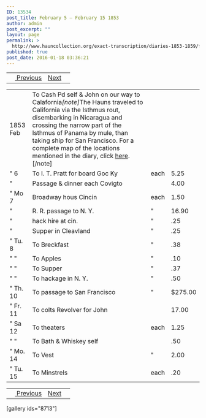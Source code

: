 ```yaml
---
ID: 13534
post_title: February 5 – February 15 1853
author: admin
post_excerpt: ""
layout: page
permalink: >
  http://www.hauncollection.org/exact-transcription/diaries-1853-1859/february-5-february-15-1853-2/
published: true
post_date: 2016-01-18 03:36:21
---
```

<table style="width: 100%;" align="center">
<tbody>
<tr>
<td> <a href="http://www.hauncollection.org/diaries-1853-1859/accounts-page-5/"><img class="" src="https://lh3.googleusercontent.com/-EFJpxxNiPNw/VqgtWBCZrMI/AAAAAAAAAFU/WfY4lPFWWkg/s800-Ic42/Soeb-Plain-Arrows-8-10px.png" alt="" width="10" height="10" /> Previous</a></td>
<td style="text-align: right;"><a href="http://www.hauncollection.org/diaries-1853-1859/february-16-march-5-1853/">Next</a> <a href="http://www.hauncollection.org/diaries-1853-1859/february-16-march-5-1853/"><img src="https://lh3.googleusercontent.com/-67k0cYlpXHw/VqgtWKz1MXI/AAAAAAAAAFU/k9PW_Piyurk/s800-Ic42/Soeb-Plain-Arrows-5-10px.png" alt="" width="10" height="10" /></a></td>
</tr>
</tbody>
</table>
<table>
<tbody>
<tr>
<td>1853
Feb</td>
<td>To Cash Pd self &amp; John on our
way to Calafornia<em>[note]</em>The Hauns traveled to California via the Isthmus rout, disembarking in Nicaragua and crossing the narrow part of the Isthmus of Panama by mule, than taking ship for San Francisco. For a complete map of the locations mentioned in the diary, click <a href="http://www.hauncollection.org/version-3/map/" target="_blank" rel="noopener">here</a>.[/note]</td>
<td></td>
<td></td>
</tr>
<tr>
<td>" 6</td>
<td>To I. T. Pratt for board Goc Ky</td>
<td>each</td>
<td>5.25</td>
</tr>
<tr>
<td>"</td>
<td>Passage &amp; dinner each Covigto</td>
<td></td>
<td>4.00</td>
</tr>
<tr>
<td>" Mo 7</td>
<td>Broadway hous Cincin</td>
<td>each</td>
<td>1.50</td>
</tr>
<tr>
<td>"</td>
<td>R. R. passage to N. Y.</td>
<td>"</td>
<td>16.90</td>
</tr>
<tr>
<td>"</td>
<td>hack hire at cin.</td>
<td>"</td>
<td>.25</td>
</tr>
<tr>
<td>"</td>
<td>Supper in Cleavland</td>
<td>"</td>
<td>.25</td>
</tr>
<tr>
<td>" Tu. 8</td>
<td>To Breckfast</td>
<td>"</td>
<td>.38</td>
</tr>
<tr>
<td>" "</td>
<td>To Apples</td>
<td>"</td>
<td>.10</td>
</tr>
<tr>
<td>" "</td>
<td>To Supper</td>
<td>"</td>
<td>.37</td>
</tr>
<tr>
<td>" "</td>
<td>To hackage in N. Y.</td>
<td>"</td>
<td>.50</td>
</tr>
<tr>
<td>" Th. 10</td>
<td>To passage to San Francisco</td>
<td>"</td>
<td>$275.00</td>
</tr>
<tr>
<td>" Fr. 11</td>
<td>To colts Revolver for John</td>
<td></td>
<td>17.00</td>
</tr>
<tr>
<td>" Sa 12</td>
<td>To theaters</td>
<td>each</td>
<td>1.25</td>
</tr>
<tr>
<td>" "</td>
<td>To Bath &amp; Whiskey self</td>
<td></td>
<td>.50</td>
</tr>
<tr>
<td>" Mo. 14</td>
<td>To Vest</td>
<td>"</td>
<td>2.00</td>
</tr>
<tr>
<td>" Tu. 15</td>
<td>To Minstrels</td>
<td>each</td>
<td>.20</td>
</tr>
</tbody>
</table>
<table style="width: 100%;" align="center">
<tbody>
<tr>
<td> <a href="http://www.hauncollection.org/diaries-1853-1859/accounts-page-5/"><img class="" src="https://lh3.googleusercontent.com/-EFJpxxNiPNw/VqgtWBCZrMI/AAAAAAAAAFU/WfY4lPFWWkg/s800-Ic42/Soeb-Plain-Arrows-8-10px.png" alt="" width="10" height="10" /> Previous</a></td>
<td style="text-align: right;"><a href="http://www.hauncollection.org/diaries-1853-1859/february-16-march-5-1853/">Next</a> <a href="http://www.hauncollection.org/diaries-1853-1859/february-16-march-5-1853/"><img src="https://lh3.googleusercontent.com/-67k0cYlpXHw/VqgtWKz1MXI/AAAAAAAAAFU/k9PW_Piyurk/s800-Ic42/Soeb-Plain-Arrows-5-10px.png" alt="" width="10" height="10" /></a></td>
</tr>
</tbody>
</table>
[gallery ids="8713"]